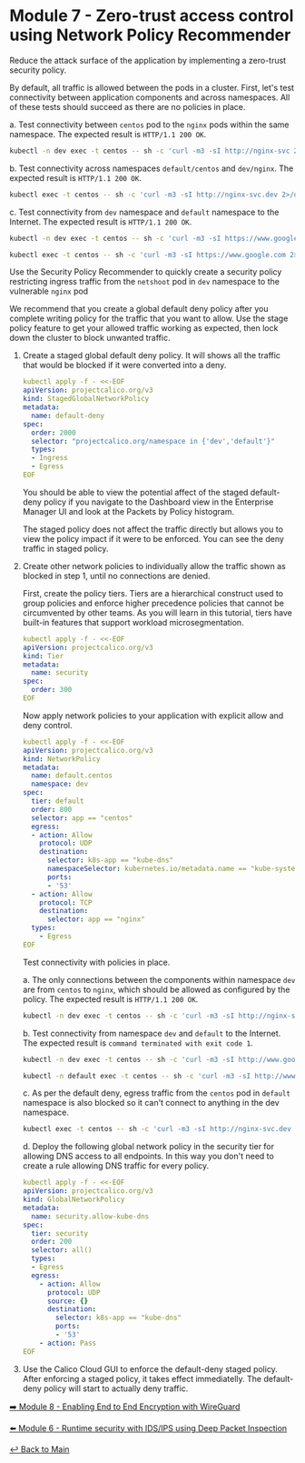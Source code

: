 # Module 7 - Zero-trust access control using Network Policy Recommender

Reduce the attack surface of the application by implementing a zero-trust security policy.

By default, all traffic is allowed between the pods in a cluster. First, let's test connectivity between application components and across namespaces. All of these tests should succeed as there are no policies in place.

a. Test connectivity between ```centos``` pod to the ```nginx``` pods within the same namespace. The expected result is `HTTP/1.1 200 OK`.

   ```bash
   kubectl -n dev exec -t centos -- sh -c 'curl -m3 -sI http://nginx-svc 2>/dev/null | grep HTTP'
   ```

b. Test connectivity across namespaces ```default/centos``` and ```dev/nginx```. The expected result is `HTTP/1.1 200 OK`.

   ```bash
   kubectl exec -t centos -- sh -c 'curl -m3 -sI http://nginx-svc.dev 2>/dev/null | grep HTTP'
   ```

c. Test connectivity from ```dev``` namespace and ```default``` namespace to the Internet. The expected result is `HTTP/1.1 200 OK`.

   ```bash
   kubectl -n dev exec -t centos -- sh -c 'curl -m3 -sI https://www.google.com 2>/dev/null | grep HTTP'
   ```

   ```bash
   kubectl exec -t centos -- sh -c 'curl -m3 -sI https://www.google.com 2>/dev/null | grep HTTP'
   ```

Use the Security Policy Recommender to quickly create a security policy restricting ingress traffic from the ```netshoot``` pod in ```dev``` namespace to the vulnerable ```nginx``` pod

We recommend that you create a global default deny policy after you complete writing policy for the traffic that you want to allow. Use the stage policy feature to get your allowed traffic working as expected, then lock down the cluster to block unwanted traffic.

1. Create a staged global default deny policy. It will shows all the traffic that would be blocked if it were converted into a deny.

   ```yaml
   kubectl apply -f - <<-EOF
   apiVersion: projectcalico.org/v3
   kind: StagedGlobalNetworkPolicy
   metadata:
     name: default-deny
   spec:
     order: 2000
     selector: "projectcalico.org/namespace in {'dev','default'}"
     types:
     - Ingress
     - Egress
   EOF
   ```

   You should be able to view the potential affect of the staged default-deny policy if you navigate to the Dashboard view in the Enterprise Manager UI and look at the Packets by Policy histogram.

   The staged policy does not affect the traffic directly but allows you to view the policy impact if it were to be enforced. You can see the deny traffic in staged policy.

2. Create other network policies to individually allow the traffic shown as blocked in step 1, until no connections are denied.
  
   First, create the policy tiers. Tiers are a hierarchical construct used to group policies and enforce higher precedence policies that cannot be circumvented by other teams. As you will learn in this tutorial, tiers have built-in features that support workload microsegmentation.

   ```yaml
   kubectl apply -f - <<-EOF   
   apiVersion: projectcalico.org/v3
   kind: Tier
   metadata:
     name: security
   spec:
     order: 300
   EOF
   ```

   Now apply network policies to your application with explicit allow and deny control.

   ```yaml
   kubectl apply -f - <<-EOF   
   apiVersion: projectcalico.org/v3
   kind: NetworkPolicy
   metadata:
     name: default.centos
     namespace: dev
   spec:
     tier: default
     order: 800
     selector: app == "centos"
     egress:
     - action: Allow
       protocol: UDP
       destination:
         selector: k8s-app == "kube-dns"
         namespaceSelector: kubernetes.io/metadata.name == "kube-system" 
         ports:
         - '53'
     - action: Allow
       protocol: TCP
       destination:
         selector: app == "nginx"
     types:
       - Egress
   EOF
   ```

   Test connectivity with policies in place.

   a. The only connections between the components within namespace ```dev``` are from ```centos``` to ```nginx```, which should be allowed as configured by the policy. The expected result is `HTTP/1.1 200 OK`.

   ```bash
   kubectl -n dev exec -t centos -- sh -c 'curl -m3 -sI http://nginx-svc 2>/dev/null | grep HTTP'
   ```

   b. Test connectivity from namespace ```dev``` and ```default``` to the Internet. The expected result is `command terminated with exit code 1`.

   ```bash
   kubectl -n dev exec -t centos -- sh -c 'curl -m3 -sI http://www.google.com 2>/dev/null | grep HTTP'
   ```

   ```bash
   kubectl -n default exec -t centos -- sh -c 'curl -m3 -sI http://www.google.com 2>/dev/null | grep HTTP'
   ```

   c. As per the default deny, egress traffic from the ```centos``` pod in ```default``` namespace is also blocked so it can't connect to anything in the dev namespace.

   ```bash
   kubectl exec -t centos -- sh -c 'curl -m3 -sI http://nginx-svc.dev 2>/dev/null | grep HTTP'
   ```

   d. Deploy the following global network policy in the security tier for allowing DNS access to all endpoints. In this way you don't need to create a rule allowing DNS traffic for every policy.

   ```yaml
   kubectl apply -f - <<-EOF
   apiVersion: projectcalico.org/v3
   kind: GlobalNetworkPolicy
   metadata:
     name: security.allow-kube-dns
   spec:
     tier: security
     order: 200
     selector: all()
     types:
     - Egress    
     egress:
       - action: Allow
         protocol: UDP
         source: {}
         destination:
           selector: k8s-app == "kube-dns"
           ports:
           - '53'
       - action: Pass
   EOF
   ```

3. Use the Calico Cloud GUI to enforce the default-deny staged policy. After enforcing a staged policy, it takes effect immediatelly. The default-deny policy will start to actually deny traffic.

[:arrow_right: Module 8 - Enabling End to End Encryption with WireGuard](module-8-encryption.md)  

[:arrow_left: Module 6 - Runtime security with IDS/IPS using Deep Packet Inspection](module-6-runtimesec.md)

[:leftwards_arrow_with_hook: Back to Main](../README.md)
